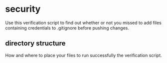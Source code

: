 # security
Use this verification script to find out whether or not you missed to add files containing credentials to .gitignore before pushing changes.

## directory structure
How and where to place your files to run successfully the verification script.


